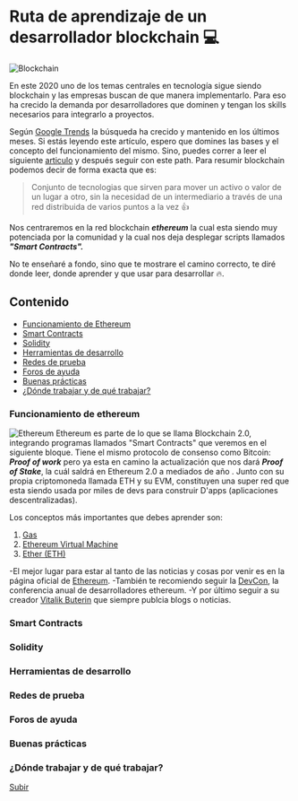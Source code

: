 # Ruta de aprendizaje de un desarrollador blockchain 💻

![Blockchain](https://www.welivesecurity.com/wp-content/uploads/2018/09/blockchain-que-es-como-funciona.jpg)

En este 2020 uno de los temas centrales en tecnología sigue siendo blockchain y las empresas buscan de que manera implementarlo. Para eso ha crecido la demanda por desarrolladores que dominen y tengan los skills necesarios para integrarlo a proyectos. 

Según [Google Trends]([https://trends.google.es/trends/explore?geo=MX&q=blockchain](https://trends.google.es/trends/explore?geo=MX&q=blockchain)) la búsqueda ha crecido y mantenido en los últimos meses. 
Si estás leyendo este artículo, espero que domines las bases y el concepto del funcionamiento del mismo. Sino, puedes correr a leer el siguiente [articulo]([https://medium.com/@JimmyVazz/el-verdadero-potencial-del-blockchain-moda-o-revoluci%C3%B3n-ca07fef2ea7a?source=---------8------------------](https://medium.com/@JimmyVazz/el-verdadero-potencial-del-blockchain-moda-o-revoluci%C3%B3n-ca07fef2ea7a?source=---------8------------------)) y después seguir con este path. 
Para resumir blockchain podemos decir de forma exacta que es:

>Conjunto de tecnologias que sirven para mover un activo o valor de un lugar a otro, sin la necesidad de un intermediario a través de una red distribuida de varios puntos a la vez 👍


Nos centraremos en la red blockchain ***ethereum*** la cual esta siendo muy potenciada por la comunidad y la cual nos deja desplegar scripts llamados ***"Smart Contracts".***  

No te enseñaré a fondo, sino que te mostrare el camino correcto, te diré donde leer, donde aprender y que usar para desarrollar 🔥.
<a name="top"> </a>
## Contenido
* [Funcionamiento de Ethereum](#item1)
* [Smart Contracts](#item2)
* [Solidity](#item3)
* [Herramientas de desarrollo](#item4)
* [Redes de prueba](#item5)
* [Foros de ayuda](#item6)
* [Buenas prácticas](#item7)
* [¿Dónde trabajar y de qué trabajar?](#item8)
<a name="item1"></a>
### Funcionamiento de ethereum
![Ethereum](https://upload.wikimedia.org/wikipedia/commons/b/b7/ETHEREUM-YOUTUBE-PROFILE-PIC.png)
Ethereum es parte de lo que se llama Blockchain 2.0, integrando programas llamados "Smart Contracts" que veremos en el siguiente bloque. Tiene el mismo protocolo de consenso como Bitcoin: ***Proof of work*** pero ya esta en camino la actualización que nos dará ***Proof of Stake***, la cuál saldrá en Ethereum 2.0 a mediados de año . Junto con su propia criptomoneda llamada ETH y su EVM, constituyen una super red que esta siendo usada por miles de devs para construir D'apps (aplicaciones descentralizadas).

Los conceptos más importantes que debes aprender son:
1. [Gas]([https://medium.com/astec/entendiendo-el-gas-en-ethereum-e77a6f30090f](https://medium.com/astec/entendiendo-el-gas-en-ethereum-e77a6f30090f))
2. [Ethereum Virtual Machine]([https://criptotendencia.com/2018/05/13/ethereum-virtual-machine-una-caracteristica-que-hace-unica-a-ethereum/](https://criptotendencia.com/2018/05/13/ethereum-virtual-machine-una-caracteristica-que-hace-unica-a-ethereum/))
3. [Ether (ETH)]([https://blockgeeks.com/guides/es/que-es-ethereum/](https://blockgeeks.com/guides/es/que-es-ethereum/))

-El mejor lugar para estar al tanto de las noticias y cosas por venir es en la página oficial de  [Ethereum]([https://ethereum.org/](https://ethereum.org/)).
-También te recomiendo seguir la [DevCon]([https://archive.devcon.org/](https://archive.devcon.org/)), la conferencia anual de desarrolladores ethereum. 
-Y por último seguir a su creador [Vitalik Buterin]([https://twitter.com/vitalikbuterin?lang=es](https://twitter.com/vitalikbuterin?lang=es)) que siempre publcia blogs o noticias. 

<a name="item2"></a>
### Smart Contracts
<a name="item3"></a>
### Solidity
<a name="item4"></a>
### Herramientas de desarrollo
<a name="item5"></a>
### Redes de prueba
<a name="item6"></a>
### Foros de ayuda
<a name="item7"></a>
### Buenas prácticas
<a name="item8"></a>
### ¿Dónde trabajar y de qué trabajar?


[Subir](#top)

